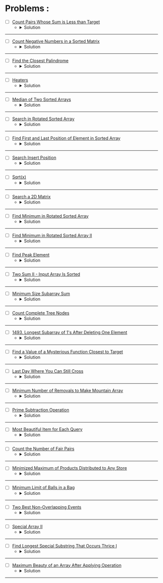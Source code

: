 # Problems :

* [ ] [Count Pairs Whose Sum is Less than Target](https://leetcode.com/problems/count-pairs-whose-sum-is-less-than-target/description/) 
    * <details>
        <summary> Solution </summary>

        ```c++
            class Solution {
            public:
                int countPairs(vector<int>& nums, int target) {
                    int n = nums.size();
                    sort(nums.begin(), nums.end());
                    int cntPairs = 0;
                    for(int i = 0; i < n;i++) {
                        int left = i, right = n - 1, index = i;
                        while(left <= right) {
                            int mid = left + (right - left) / 2;
                            if(nums[i] + nums[mid] < target) {
                                index = mid;
                                left = mid + 1;
                            }
                            else right = mid - 1;
                        }
                        cntPairs += (index - i);
                    }
                    return cntPairs;
                }
            };
        
    </details>

---



* [ ] [Count Negative Numbers in a Sorted Matrix](https://leetcode.com/problems/count-negative-numbers-in-a-sorted-matrix/description/) 
    * <details>
        <summary> Solution </summary>

        ```c++
            class Solution {
            public:
                int countNegatives(vector<vector<int>>& grid) {
                    int n = grid.size();
                    int m = grid[0].size();
                    int count = 0;
                    for(int i = 0; i < n;++i) {
                        int left = 0, right = m - 1, index = m;
                        while(left <= right) {
                            int mid = left + (right - left) / 2;
                            if(grid[i][mid] < 0) {
                                index = mid;
                                right = mid - 1;
                            }
                            else left = mid + 1;
                        }
                        count += (m - index);
                    }
                    return count;
                }
            };
        
    </details>

---



* [ ] [Find the Closest Palindrome](https://leetcode.com/problems/find-the-closest-palindrome/description/) 
    * <details>
        <summary> Solution </summary>

        ```c++
            class Solution {
                long long convert(long long mid) {
                    string cur = to_string(mid);
                    int l = 0, r = cur.size() - 1;
                    while(l <= r)
                        cur[r--] = cur[l++];
                    return stol(cur);
                }
                long long prevPal(long long x) {
                    long long left = 0, right = x - 1, res = -1;
                    while(left <= right) {
                        long long mid = left + (right - left) / 2;
                        long long cur = convert(mid);
                        if(cur < x) {
                            res = cur;
                            left = mid + 1;
                        }
                        else right = mid - 1;
                    }
                    return res;
                }

                long long nextPal(long long x) {
                    long long left = x + 1, right = LONG_MAX, res = -1;
                    while(left <= right) {
                        long long mid = left + (right - left) / 2;
                        long long cur = convert(mid);
                        if(cur > x) {
                            res = cur;
                            right = mid - 1;
                        }
                        else left = mid + 1;
                    }
                    return res;
                }
            public:
                string nearestPalindromic(string n) {
                    long long x = stol(n);
                    long long prev = prevPal(x);
                    long long next = nextPal(x);
                    if((x - prev) > (next - x))
                        prev = next;
                    return to_string(prev);
                }
            };
        
    </details>

---




* [ ] [Heaters](https://leetcode.com/problems/heaters/description/) 
    * <details>
        <summary> Solution </summary>

        ```c++
            class Solution {
                bool isExist(pair<int, int>& p, vector<int>& heaters) {
                    int n = heaters.size();
                    int left = 0, right = n - 1;
                    while(left <= right) {
                        int mid = left + (right - left) / 2;
                        if(heaters[mid] >= p.first && heaters[mid] <= p.second)
                            return true;
                        if(heaters[mid] > p.second)
                            right = mid - 1;
                        else left = mid + 1;
                    }
                    return false;
                }
            public:
                int findRadius(vector<int>& houses, vector<int>& heaters) {
                    int n = houses.size();
                    int left = 0, right = INT_MAX, res = 0;
                    sort(heaters.begin(), heaters.end());
                    while(left <= right) {
                        int mid = left + (right - left) / 2;
                        bool flag = true;
                        for(int i = 0; i < n;i++) {
                            pair<int, int> p = { houses[i] - mid, houses[i] + mid };
                            flag &= isExist(p, heaters);
                        }
                        if(flag == true) {
                            res = mid;
                            right = mid - 1;
                        }
                        else left = mid + 1;
                    }
                    return res;
                }
            };
        
    </details>

---




* [ ] [Median of Two Sorted Arrays](https://leetcode.com/problems/median-of-two-sorted-arrays/) 
    * <details>
        <summary> Solution </summary>

        ```c++
            class Solution {
                int OO = 2000000;
                void change(vector<int>& v) {
                    int n = v.size();
                    v.push_back(-OO);
                    v.push_back(OO);
                    for(int i = n - 1; i >= 0;i--) {
                        swap(v[i + 1], v[i]);
                    }
                }
                int getMid(vector<int>& v1, vector<int>& v2, int n, int m) {
                    int len = (n + m + 1) / 2;
                    int left = 1, right = min(n, len), idx = 0;
                    while(left <= right) {
                        int mid = (left + right) / 2;
                        int rem = len - mid;
                        if(rem > m) left = mid + 1;
                        else if(v1[mid] > v2[rem + 1]) right = mid - 1;
                        else if(v2[rem] > v1[mid + 1]) left = mid + 1;
                        else {
                            idx = mid;
                            break;
                        }
                    }
                    return idx;
                }
            public:
                double findMedianSortedArrays(vector<int>& nums1, vector<int>& nums2) {
                    int n = nums1.size(), m = nums2.size(), len = (n + m + 1) / 2;
                    change(nums1);
                    change(nums2);
                    double ans = 0;
                    int res = getMid(nums1, nums2, n, m);
                    int rem = len - res;
                    ans = max(nums1[res], nums2[rem]) + 
                            ((n + m) % 2 == 0 ? min(nums1[res + 1], nums2[rem + 1]) : 0);
                    if((n + m) % 2 == 0) ans /= 2.0;
                    return ans;
                }
            };
        
    </details>

---




* [ ] [Search in Rotated Sorted Array](https://leetcode.com/problems/search-in-rotated-sorted-array/description/) 
    * <details>
        <summary> Solution </summary>

        ```c++
            class Solution {
                int GetPivot(const vector<int>&nums){
                    int n = nums.size();
                    int low = 0, high = n - 1, mid = 0, index = -1;
                    while(low <= high){
                        mid = (low + high) / 2;
                        int nextPos = (mid + 1) % n;
                        int prevPos = (mid - 1 + n) % n;
                        if(nums[mid] > nums[nextPos] && nums[mid] > nums[prevPos]){
                            index = mid;
                            break;
                        }
                        else if(nums[mid] < nums[0]) high = mid - 1;
                        else low = mid + 1;
                    }
                    return index;
                }

                int BinarySearch(const vector<int>&arr, int low, int high, int target){
                    int index = -1;
                    while(low <= high) {
                        int mid = (low + high) / 2;
                        if(arr[mid] == target){
                        index = mid;
                        break;
                        }
                        else if(arr[mid] < target) low = mid + 1;
                        else high = mid - 1;
                    }
                    return index;
                }
            public:
                int search(vector<int>& nums, int target) {
                    int n = nums.size() - 1;
                    int pivot = GetPivot(nums);
                    int ans1 = BinarySearch(nums, 0, pivot, target);
                    int ans2 = BinarySearch(nums, pivot + 1, n, target);
                    return max(ans1, ans2);
                }
            };
        
    </details>

---




* [ ] [Find First and Last Position of Element in Sorted Array](https://leetcode.com/problems/find-first-and-last-position-of-element-in-sorted-array/description/) 
    * <details>
        <summary> Solution </summary>

        ```c++
            class Solution {
                int firstPosition(vector<int>& v, int target){
                    int low = 0, high = v.size() - 1, mid = 0, ans = -1;
                    while(low <= high){
                        mid = (low + high) / 2;
                        if(v[mid] == target){
                            ans = mid;
                            high = mid - 1;
                        }
                        else if(v[mid] > target) high = mid - 1;
                        else low = mid + 1;
                    }
                    return ans;
                }

                int lastPosition(vector<int>& v, int target){
                    int low = 0, high = v.size() - 1, mid = 0, ans = -1;
                    while(low <= high){
                        mid = (low + high) / 2;
                        if(v[mid] == target){
                            ans = mid;
                            low = mid + 1;
                        }
                        else if(v[mid] > target) high = mid - 1;
                        else low = mid + 1;
                    }
                    return ans;
                }
            public:
                vector<int> searchRange(vector<int>& nums, int target) {
                    int first = firstPosition(nums, target);
                    int last = lastPosition(nums, target);
                    vector<int> ans = { first, last };
                    return ans;
                }
            };
        
    </details>

---



* [ ] [Search Insert Position](https://leetcode.com/problems/search-insert-position/description/) 
    * <details>
        <summary> Solution </summary>

        ```c++
            class Solution {
            public:
                int searchInsert(vector<int>& nums, int target) {
                    int l = 0, r = nums.size() - 1, mid = 0, ans = -1;
                    while(l <= r){
                        mid = (l + r) / 2;
                        if(nums[mid] < target){
                            ans = mid;
                            l = mid + 1;
                        }
                        else r = mid - 1;
                    }
                    return ans + 1;
                }
            };
        
    </details>

---



* [ ] [Sqrt(x)](https://leetcode.com/problems/sqrtx/description/) 
    * <details>
        <summary> Solution </summary>

        ```c++
            class Solution {
            public:
                int mySqrt(int x) {
                    int low = 0, high = x, mid = 0, ans = -1;
                    while(low <= high){
                        mid = (low + high) / 2;
                        long long res = 1ll*mid * mid;
                        if(res <= x){
                            ans = mid;
                            low = mid + 1;
                        }
                        else high = mid - 1;
                    }
                    return ans;
                }
            };
        
    </details>

---



* [ ] [Search a 2D Matrix](https://leetcode.com/problems/search-a-2d-matrix/description/) 
    * <details>
        <summary> Solution </summary>

        ```c++
            class Solution {
                int findRow(vector<vector<int>>& v, int targ){
                    int low = 0, high = v.size() - 1, m = v[0].size(), index = -1;
                    while(low <= high){
                        int mid = (low + high) / 2;
                        if(v[mid][0] <= targ && v[mid][m - 1] >= targ){
                            index = mid;
                            break;
                        }
                        else if(v[mid][0] > targ) high = mid - 1;
                        else low = mid + 1;
                    }
                    return index;
                }

                bool findValue(vector<int>& v, int val){
                    int low = 0, high = v.size() - 1;
                    while(low <= high){
                        int mid = (low + high) / 2;
                        if(v[mid] == val) return true;
                        if(v[mid] > val) high = mid - 1;
                        else low = mid + 1;
                    }
                    return false;
                }

                bool findValue(vector<vector<int>>& v, int target){
                    int n = v.size();
                    int m = v[0].size();
                    int low = 0, high = n * m - 1;
                    while(low <= high){
                        int mid = (low + high) / 2;
                        int row = mid / m;
                        int col = mid % m;
                        if(v[row][col] == target) return true;
                        if(v[row][col] > target) high = mid - 1;
                        else low = mid + 1;
                    }
                    return false;
                }
            public:
                bool searchMatrix(vector<vector<int>>& matrix, int target) {
                    return findValue(matrix, target);
                }
            };
        
    </details>

---


* [ ] [Find Minimum in Rotated Sorted Array](https://leetcode.com/problems/find-minimum-in-rotated-sorted-array/description/) 
    * <details>
        <summary> Solution </summary>

        ```c++
            class Solution {
            public:
                int findMin(vector<int>& nums) {
                    int n = nums.size();
                    int low = 0, high = n - 1, mid = 0, index = -1;
                    while(low <= high){
                        mid = (low + high) / 2;
                        int nextPos = (mid + 1) % n;
                        int prevPos = (mid - 1 + n) % n;
                        if(nums[mid] > nums[nextPos] && nums[mid] > nums[prevPos]){
                            index = mid;
                            break;
                        }
                        else if(nums[mid] < nums[0]) high = mid - 1;
                        else low = mid + 1;
                    }
                    return nums[(index + 1) % n];
                }
            };
        
    </details>

---


* [ ] [Find Minimum in Rotated Sorted Array II](https://leetcode.com/problems/find-minimum-in-rotated-sorted-array-ii/description/) 
    * <details>
        <summary> Solution </summary>

        ```c++
            class Solution {
            public:
                int findMin(vector<int>& v) {
                    int n = v.size();
                    int left = 0, right = n - 1, res = -1;
                    while(left <= right) {
                        int mid = left + (right - left) / 2;
                        if(left == right) {
                            if(res == -1 || v[mid] < v[res])
                                res = mid;
                            break;
                        }
                        if(v[left] == v[right]) {
                            left += 1;
                            continue;
                        }
                        if(v[mid] <= v[right] && v[mid] <= v[left]) {
                            if(res == -1 || v[mid] < v[res])
                                res = mid;
                            right = mid - 1;
                        }
                        else if (v[mid] >= v[left] && v[mid] <= v[right]) {
                            if(res == -1 || v[mid] < v[res])
                                res = mid;
                            right = mid - 1;
                        }
                        else if(v[mid] >= v[left] && v[mid] >= v[right]) {
                            left = mid + 1;
                        }
                    }
                    return v[res];
                }
            };
        
    </details>

---


* [ ] [Find Peak Element](https://leetcode.com/problems/find-peak-element/description/) 
    * <details>
        <summary> Solution </summary>

        ```c++
            class Solution {
                long long N = -1e10;
            public:
                int findPeakElement(vector<int>& arr) {
                    int n = arr.size();
                    int low = 0, high = n - 1, mid = 0, ans = -1;
                    while(low <= high){
                        mid = (low + high) / 2;
                        if((arr[mid] > (mid == 0 ? N : arr[mid - 1])) && 
                            (arr[mid] > (mid == (n - 1) ? N : arr[mid + 1]))){
                                ans = mid;
                                break;
                            }
                        else if(arr[mid] < arr[mid + 1]) low = mid + 1;
                        else high = mid - 1;
                    }
                    return ans;
                }
            };

            /*

                5 1 2 6 4 5 4 3 2 1

                1- if arr[mid] < ar[mid + 1] && arr[mid] > arr[mid - 1];
                    bin(mid + 1, high);

                2- if arr[mid] < arr[mid + 1] && arr[mid] < arr[mid - 1]
                    bin(mid + 1, high);

                3- if arr[mid] > arr[mid + 1] && arr[mid] > arr[mid - 1];
                    return mid;


                time complexity ---> O(log N);
                space complexity ---> O(1);
            */
        
    </details>

---


* [ ] [Two Sum II - Input Array Is Sorted](https://leetcode.com/problems/two-sum-ii-input-array-is-sorted/description/) 
    * <details>
        <summary> Solution </summary>

        ```c++
            class Solution {
            public:
                vector<int> twoSum(vector<int>& numbers, int target) {
                    int low = 0, high = numbers.size() - 1, sum = 0;
                    vector<int> ans;
                    while(low < high){
                        sum = numbers[low] + numbers[high];
                        if(sum == target){
                            ans = { low + 1, high + 1 };
                            break;
                        }
                        else if(sum > target) high--;
                        else low++;
                    }
                    return ans;
                }
            };
        
    </details>

---


* [ ] [Minimum Size Subarray Sum](https://leetcode.com/problems/minimum-size-subarray-sum/description/) 
    * <details>
        <summary> Solution </summary>

        ```c++
            class Solution {
                bool Check(vector<int>& v, int slide, int target){
                    int sum = 0, n = v.size(), idx = 0;
                    for(int i = 0; i < n;i++){
                        sum += v[i];
                        if(i >= (slide - 1)){
                            if(i >= slide) {
                                sum -= v[idx];
                                ++idx;
                            }
                            if(sum >= target) return true;
                        }
                    }
                    return false;
                }
            public:
                int minSubArrayLen(int target, vector<int>& nums) {
                    int low = 1, high = nums.size(), n = nums.size(), ans = 0;
                    while(low <= high){
                        int mid = (low + high) / 2;
                        bool can = Check(nums, mid, target);
                        if(can) {
                            ans = mid;
                            high = mid - 1;
                        }
                        else low = mid + 1;
                    }
                    return ans;
                }
            };
        
    </details>

---


* [ ] [Count Complete Tree Nodes](https://leetcode.com/problems/count-complete-tree-nodes/description/) 
    * <details>
        <summary> Solution </summary>

        ```c++
            /**
            * Definition for a binary tree node.
            * struct TreeNode {
            *     int val;
            *     TreeNode *left;
            *     TreeNode *right;
            *     TreeNode() : val(0), left(nullptr), right(nullptr) {}
            *     TreeNode(int x) : val(x), left(nullptr), right(nullptr) {}
            *     TreeNode(int x, TreeNode *left, TreeNode *right) : val(x), left(left), right(right) {}
            * };
            */
            class Solution {
                int getLevel(TreeNode* root){
                    if(root == nullptr)
                        return 0;
                    int ret = getLevel(root->left) + 1;
                    return ret;
                }

                vector<int> direction(int n){
                    vector<int>dir;
                    while(n > 1){
                        dir.push_back(n % 2);
                        n /= 2;
                    }
                    reverse(dir.begin(), dir.end());
                    return dir;
                }

                bool Check(TreeNode* root, int idx, int n, vector<int>& dir){
                    if(root == nullptr) return false;
                    if(idx == n) return true;
                    bool flag = false;
                    if(dir[idx] == 0) flag |= Check(root->left, idx + 1, n, dir);
                    else flag |= Check(root->right, idx + 1, n, dir);
                    return flag;
                }
            public:
                int countNodes(TreeNode* root) {
                    if(root == nullptr) return 0;
                    int level = getLevel(root);
                    int low = 1, high = (1 << level) - 1, ans = 0;
                    int st = (1 << (level - 1)), end = (1 << level) - 1;
                    while(st <= end){
                        int mid = (st + end) / 2;
                        vector<int> dir = direction(mid);
                        bool flag = Check(root, 0, dir.size(), dir);
                        if(flag) {
                            ans = mid;
                            st = mid + 1;
                        }
                        else end = mid - 1;
                    }
                    return ans;
                }
            };
        
    </details>

---


* [ ] [1493. Longest Subarray of 1's After Deleting One Element](https://leetcode.com/problems/longest-subarray-of-1s-after-deleting-one-element/description/) 
    * <details>
        <summary> Solution </summary>

        ```c++
            class Solution {
                bool can(int mid, int n, vector<int>& v) {
                    int sum = v[mid - 1];
                    if(sum >= mid - 1) return true;
                    for(int i = mid; i < n;i++) {
                        sum = v[i] - v[i - mid];
                        if(sum >= mid - 1) return true;
                    }
                    return false;
                }
            public:
                int longestSubarray(vector<int>& nums) {
                    int n = nums.size();
                    for(int i = 1; i < n;i++) nums[i] += nums[i - 1];
                    int left = 1, right = n, res = 0;
                    while(left <= right) {
                        int mid = left + (right - left) / 2;
                        bool flag = can(mid, n, nums);
                        if(flag == true) {
                            res = mid - 1;
                            left = mid + 1;
                        }
                        else right = mid - 1;
                    }
                    return res;
                }
            };
        
    </details>

---


* [ ] [Find a Value of a Mysterious Function Closest to Target](https://leetcode.com/problems/find-a-value-of-a-mysterious-function-closest-to-target/description/) 
    * <details>
        <summary> Solution </summary>

        ```c++
            class Solution {
                void buildBits(int n, vector<vector<int>>& bitPrefix, vector<int> arr) {
                    for(int i = 0; i < n;i++) {
                        int idx = 0;
                        while(arr[i] > 0) {
                            bitPrefix[i][idx] = (arr[i] & 1);
                            arr[i] >>= 1;
                            idx += 1;
                        }
                    }

                    for(int i = 0; i < 30;i++) {
                        for(int j = 1; j < n;j++)
                            bitPrefix[j][i] += bitPrefix[j - 1][i];
                    }
                }

                int getClosestNumLessThanOrEqualTarget(vector<vector<int>>& bitPrefix, int n, int target) {
                    int mnAND = -1E9;
                    for(int i = 0; i < n;i++) {
                        int left = i, right = n - 1, res = -1E9;
                        while(left <= right) {
                            int mid = left + (right - left) / 2;
                            int cur = 0, len = mid - i + 1;
                            for(int j = 0; j < 30;j++) {
                                int sum = bitPrefix[mid][j] - (i == 0 ? 0 : bitPrefix[i - 1][j]);
                                if(len == sum)
                                    cur |= (1 << j);
                            }
                            if(cur <= target) {
                                res = cur;
                                right = mid - 1;
                            }
                            else left = mid + 1;
                        }
                        mnAND = max(mnAND, res);
                    }
                    return mnAND;
                }

                int getClosestNumGreaterThanOrEqualTarget(vector<vector<int>>& bitPrefix, int n, int target) {
                    int mxAND = 1E9;
                    for(int i = 0; i < n;i++) {
                        int left = i, right = n - 1, res = 1E9;
                        while(left <= right) {
                            int mid = left + (right - left) / 2;
                            int cur = 0, len = mid - i + 1;
                            for(int j = 0; j < 30;j++) {
                                int sum = bitPrefix[mid][j] - (i == 0 ? 0 : bitPrefix[i - 1][j]);
                                if(len == sum)
                                    cur |= (1 << j);
                            }
                            if(cur >= target) {
                                res = cur;
                                left = mid + 1;
                            }
                            else right = mid - 1;
                        }
                        mxAND = min(mxAND, res);
                    }
                    return mxAND;
                }
            public:
                int closestToTarget(vector<int>& arr, int target) {
                    int n = arr.size();
                    int mnAND = -1E9, mxAND = 1E9;
                    vector<vector<int>> bitPrefix(n, vector<int>(30));
                    buildBits(n, bitPrefix, arr);
                    int mnValue = getClosestNumLessThanOrEqualTarget(bitPrefix, n, target);
                    int mxValue = getClosestNumGreaterThanOrEqualTarget(bitPrefix, n, target);
                    int closest = min(mxValue - target, target - mnValue);
                    return closest;
                }
            };

            /*

                011 --> 3 
                101 --> 5
                111 --> 7
                1000 --> 8
                1001 --> 9

                when applying AND for (x & y) the number will be less than or equal to the minimum between them

            */
        
    </details>

---


* [ ] [Last Day Where You Can Still Cross](https://leetcode.com/problems/last-day-where-you-can-still-cross/description/) 
    * <details>
        <summary> Solution </summary>

        ```c++
            class Solution {
                int dx[4] = {0, 1, 0, -1};
                int dy[4] = {1, 0, -1, 0};
                bool isValid(int i, int j, int n, int m) {
                    return (i >= 0 && i < n && j >= 0 && j < m);
                }

                bool dfs(int i, int j, int n, int m, vector<vector<bool>>& grid, vector<vector<int>>& dp) {
                    if(isValid(i, j, n, m) == false || grid[i][j] == true) return false;
                    if(i == n - 1) return true;
                    int& ret = dp[i][j];
                    if(~ret) return ret;
                    ret = false;
                    for(int k = 0; k < 4;k++) {
                        int newI = i + dx[k];
                        int newJ = j + dy[k];
                        ret |= dfs(newI, newJ, n, m, grid, dp);
                    }
                    return ret;
                }
            public:
                int latestDayToCross(int row, int col, vector<vector<int>>& cells) {
                    int n = cells.size();
                    vector<vector<bool>> grid(row, vector<bool>(col, false));
                    int left = 0, right = n - 1, res = -1;
                    while(left <= right) {
                        int mid = left + (right - left) / 2;
                        for(int i = 0; i <= mid;i++)
                            grid[cells[i][0] - 1][cells[i][1] - 1] = true;
                        bool canReach = false;
                        vector<vector<int>> dp(row, vector<int>(col, -1));
                        for(int i = 0; i < col;i++)
                            canReach |= dfs(0, i, row, col, grid, dp);
                        if(mid == 2) cout << canReach << endl;
                        if(canReach == true) {
                            res = mid;
                            left = mid + 1;
                        }
                        else right = mid - 1;
                        for(int i = 0; i <= mid;i++)
                            grid[cells[i][0] - 1][cells[i][1] - 1] = false;
                    }
                    return res + 1;
                }
            };
        
    </details>

---




* [ ] [Minimum Number of Removals to Make Mountain Array](https://leetcode.com/problems/minimum-number-of-removals-to-make-mountain-array/description/)
    * <details>
        <summary> Solution </summary>

        ```c++
            class Solution {
                void findLongestIncreasingSub(vector<int>& nums, vector<int>& lis, vector<int>& finlList, int dir, int start, int end) {
                    for(int i = start; i != end; i += dir) {
                        if(lis.empty()) lis.push_back(nums[i]);
                        else {
                            int idx = lower_bound(lis.begin(), lis.end(), nums[i]) - lis.begin();
                            if(idx == lis.size()) lis.push_back(nums[i]);
                            else lis[idx] = nums[i];
                        }
                        finlList[i] = lis.size();
                    }
                }
            public:
                int minimumMountainRemovals(vector<int>& nums) {
                    int n = nums.size(), res = 0;
                    vector<int> lis1, lis2;
                    vector<int> start(n), end(n);
                    findLongestIncreasingSub(nums, lis1, start, 1, 0, n - 1);
                    findLongestIncreasingSub(nums, lis2, end, -1, n - 1, 0);
                    for(int i = 1; i < n - 1;i++) {
                        int len = 0;
                        if(start[i] >= 2 && end[i] >= 2)
                            len = start[i] + end[i] - 1;
                        res = max(res, len);
                    }
                    return n - res;
                }
            };
        
    </details>

---


* [ ] [Prime Subtraction Operation](https://leetcode.com/problems/prime-subtraction-operation/description/)
    * <details>
        <summary> Solution </summary>

        ```c++
            class Solution {
                int N = 1003;
                bool prime[1003];
                vector<int>  sieve() {
                    vector<int> primes;
                    for (int i = 0; i < N; i++){
                        prime[i] = 1;
                    }
                    prime[0] = prime[1] = 0;
                    for (int i = 2; i < N; i++){
                        if (prime[i]){
                            for (int j = i * 2; j < N; j += i){
                                prime[j] = 0;
                            }
                        }
                    }
                    for(int i = 2; i < N;i++)
                        if(prime[i] == true)
                            primes.push_back(i);
                    return primes;
                }
            public:
                bool primeSubOperation(vector<int>& nums) {
                    int n = nums.size(), prev = 0;
                    vector<int> primes = sieve();
                    int sz = primes.size();
                    for(auto &it: nums) {
                        int next = prev + 1, maxPrime = 0;
                        int left = 0, right = sz - 1;
                        while(left <= right) {
                            int mid = left + (right - left) / 2;
                            int cur = next + primes[mid];
                            if(cur <= it) {
                                maxPrime = primes[mid];
                                left = mid + 1;
                            }
                            else right = mid - 1;
                        }
                        int newIt = it - maxPrime;
                        if(newIt <= prev) return false;
                        prev = newIt;
                    }
                    return true;
                }
            };
        
    </details>

---




* [ ] [Most Beautiful Item for Each Query](https://leetcode.com/problems/most-beautiful-item-for-each-query/description/)
    * <details>
        <summary> Solution </summary>

        ```c++
            class Solution {
            public:
                vector<int> maximumBeauty(vector<vector<int>>& items, vector<int>& queries) {
                    int q = queries.size(), n = items.size(), mx = 0;
                    vector<int> res;
                    sort(items.begin(), items.end());
                    for(int i = 0; i < n;i++) {
                        mx = max(mx, items[i][1]);
                        items[i][1] = mx;
                    }
                    for(auto &q: queries) {
                        int left = 0, right = n - 1, ans = 0;
                        while(left <= right) {
                            int mid = left + (right - left) / 2;
                            if(items[mid][0] <= q) {
                                ans = items[mid][1];
                                left = mid + 1;
                            }
                            else right = mid - 1;
                        }
                        res.push_back(ans);
                    }
                    return res;
                }
            };
        
    </details>

---




* [ ] [Count the Number of Fair Pairs](https://leetcode.com/problems/count-the-number-of-fair-pairs/description/)
    * <details>
        <summary> Solution </summary>

        ```c++
            class Solution {
                int lowerIndex(int i, int n, int lower, int upper, vector<int>& arr) {
                    int left = i + 1, right = n - 1, res = 1;
                    while(left <= right) {
                        int mid = left + (right - left) / 2;
                        if(arr[i] + arr[mid] >= lower && arr[i] + arr[mid] <= upper) {
                            res = mid;
                            right = mid - 1;
                        }
                        else if(arr[i] + arr[mid] < lower) left = mid + 1;
                        else if(arr[i] + arr[mid] > upper) right = mid - 1;
                    }
                    return res;
                }
                
                int upperIndex(int i, int n, int lower, int upper, vector<int>& arr) {
                    int left = i + 1, right = n - 1, res = 0;
                    while(left <= right) {
                        int mid = left + (right - left) / 2;
                        if(arr[i] + arr[mid] <= upper && arr[i] + arr[mid] >= lower) {
                            res = mid;
                            left = mid + 1;
                        }
                        else if(arr[i] + arr[mid] < lower) left = mid + 1;
                        else if(arr[i] + arr[mid] > upper) right = mid - 1;
                    }
                    return res;
                }
            public:
                long long countFairPairs(vector<int>& nums, int lower, int upper) {
                    int n = nums.size();
                    long long res = 0;
                    sort(nums.begin(), nums.end());
                    for(int i = 0; i < n;i++) {
                        int lowerIdx = lowerIndex(i, n, lower, upper, nums);
                        int upperIdx = upperIndex(i, n, lower, upper, nums);
                        res += (upperIdx - lowerIdx + 1);
                    }
                    return res;
                }
            };
        
    </details>

---



* [ ] [Minimized Maximum of Products Distributed to Any Store](https://leetcode.com/problems/minimized-maximum-of-products-distributed-to-any-store/description/)
    * <details>
        <summary> Solution </summary>

        ```c++
            class Solution {
            public:
                int minimizedMaximum(int n, vector<int>& quantities) {
                    int m = quantities.size();
                    int left = 1, right = 100000, ans = 0;
                    while(left <= right) {
                        int mid = left + (right - left) / 2;
                        int stores = 0;
                        for(int i = 0; i < m;i++) {
                            stores += (quantities[i] / mid);
                            stores += (quantities[i] % mid != 0);
                        }
                        if(stores <= n) {
                            ans = mid;
                            right = mid - 1;
                        }
                        else left = mid + 1;
                    }
                    return ans;
                }
            };
        
    </details>

---




* [ ] [Minimum Limit of Balls in a Bag](https://leetcode.com/problems/minimum-limit-of-balls-in-a-bag/description/)
    * <details>
        <summary> Solution </summary>

        ```c++
            class Solution {
            public:
                int minimumSize(vector<int>& nums, int maxOperations) {
                    int n = nums.size();
                    int left = 1, right = 1E9, res = -1;
                    while(left <= right) {
                        int mid = left + (right - left) / 2;
                        int cnt = 0;
                        for(int i = 0; i < n;i++) {
                            int divide = nums[i] / mid;
                            divide += (nums[i] % mid != 0);
                            cnt += (divide - 1);
                        }
                        if(cnt <= maxOperations) {
                            res = mid;
                            right = mid - 1;
                        } else left = mid + 1;
                    }
                    return res;
                }
            };
        
    </details>

---




* [ ] [Two Best Non-Overlapping Events](https://leetcode.com/problems/two-best-non-overlapping-events/description/)
    * <details>
        <summary> Solution </summary>

        ```c++
            class Solution {
            public:
                int maxTwoEvents(vector<vector<int>>& events) {
                    int n = events.size(), prevMax = INT_MIN, res = 0;
                    vector<int> maxValue(n);
                    sort(events.begin(), events.end());
                    for(int i = n - 1; i >= 0;i--) {
                        prevMax = max(prevMax, events[i][2]);
                        maxValue[i] = prevMax;
                    }
                    for(int i = 0; i < n;i++) {
                        int left = i + 1, right = n - 1, ans = 0, end = events[i][1];
                        while(left <= right) {
                            int mid = left + (right - left) / 2;
                            int start = events[mid][0];
                            if(start > end) {
                                ans = maxValue[mid];
                                right = mid - 1;
                            }
                            else left = mid + 1;
                        }
                        res = max(res, events[i][2] + ans);
                    }
                    return res;
                }
            };
        
    </details>

---




* [ ] [Special Array II](https://leetcode.com/problems/special-array-ii/description/)
    * <details>
        <summary> Solution </summary>

        ```c++
            class Solution {
            public:
                vector<bool> isArraySpecial(vector<int>& nums, vector<vector<int>>& queries) {
                    int n = nums.size(), q = queries.size();
                    vector<bool> res;
                    vector<pair<int, int>> parity;
                    for(int i = 0; i < n - 1;i++) {
                        if((nums[i] & 1) == (nums[i + 1] & 1))
                            parity.push_back({i, i + 1});
                    }
                    for(int i = 0; i < q;i++) {
                        bool correct = true;
                        int idx = lower_bound(parity.begin(), parity.end(), make_pair(queries[i][0], queries[i][0])) - parity.begin();
                        if(idx != parity.size()) {
                            if(parity[idx].first >= queries[i][0] && parity[idx].second <= queries[i][1])
                                correct = false;
                        }
                        res.push_back(correct);
                    }
                    return res;
                }
            };
        
    </details>

---





* [ ] [Find Longest Special Substring That Occurs Thrice I](https://leetcode.com/problems/find-longest-special-substring-that-occurs-thrice-i/description/)
    * <details>
        <summary> Solution </summary>

        ```c++
            class Solution {
                bool isCan(string& s, int mid, int n) {
                    bool can = false;
                    set<char> distinctChar;
                    unordered_map<char, int> frq, strFrq;
                    for(int i = 0; i < mid;i++) {
                        frq[s[i]] += 1;
                        distinctChar.insert(s[i]);
                    }
                    if(distinctChar.size() == 1)
                        strFrq[s[0]] += 1;
                    for(int i = mid; i < n;i++) {
                        frq[s[i - mid]] -= 1;
                        if(frq[s[i - mid]] == 0)
                            distinctChar.erase(s[i - mid]);
                        frq[s[i]] += 1;
                        distinctChar.insert(s[i]);
                        if(distinctChar.size() == 1)
                            strFrq[s[i]] += 1;
                        if(strFrq[s[i]] >= 3)
                            can = true;
                    }
                    return can;
                }
            public:
                int maximumLength(string s) {
                    int n = s.size();
                    int left = 1, right = n, res = -1;
                    while(left <= right) {
                        int mid = left + (right - left) / 2;
                        bool can = isCan(s, mid, n);
                        if(can == true) {
                            res = mid;
                            left = mid + 1;
                        }
                        else right = mid - 1;
                    }
                    return res;
                }
            };
        
    </details>

---





* [ ] [Maximum Beauty of an Array After Applying Operation](https://leetcode.com/problems/maximum-beauty-of-an-array-after-applying-operation/description/)
    * <details>
        <summary> Solution </summary>

        ```c++
            class Solution {
            public:
                int maximumBeauty(vector<int>& nums, int k) {
                    int n = nums.size(), res = 0;
                    sort(nums.begin(), nums.end());
                    for(int i = 0; i < n;i++) {
                        int last = nums[i] + 2 * k;
                        int idx = upper_bound(nums.begin(), nums.end(), last) - nums.begin();
                        res = max(res, idx - i);
                    }
                    return res;
                }
            };
        
    </details>

---